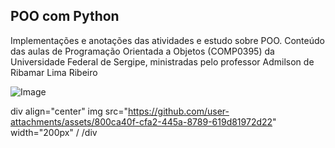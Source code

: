 ## POO com Python

Implementações e anotações das atividades e estudo sobre POO. Conteúdo das aulas de Programação Orientada a Objetos (COMP0395) da Universidade Federal de Sergipe, ministradas pelo professor Admilson de Ribamar Lima Ribeiro

![Image](https://github.com/user-attachments/assets/800ca40f-cfa2-445a-8789-619d81972d22)

div align="center"
img src="https://github.com/user-attachments/assets/800ca40f-cfa2-445a-8789-619d81972d22" width="200px" /
/div